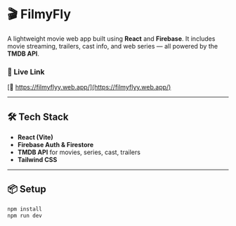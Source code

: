 # 🎬 FilmyFly

A lightweight movie web app built using **React** and **Firebase**. It includes movie streaming, trailers, cast info, and web series — all powered by the **TMDB API**.

### 🚀 Live Link  
[🔗 https://filmyflyy.web.app/](https://filmyflyy.web.app/)

---

## 🛠 Tech Stack

- **React (Vite)**
- **Firebase Auth & Firestore**
- **TMDB API** for movies, series, cast, trailers
- **Tailwind CSS**

---

## 📦 Setup

```bash
npm install
npm run dev
